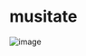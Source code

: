 # musitate

![image](https://user-images.githubusercontent.com/33238205/210070671-6ea01d99-4268-4cf5-b06f-529fef96dd09.png)
